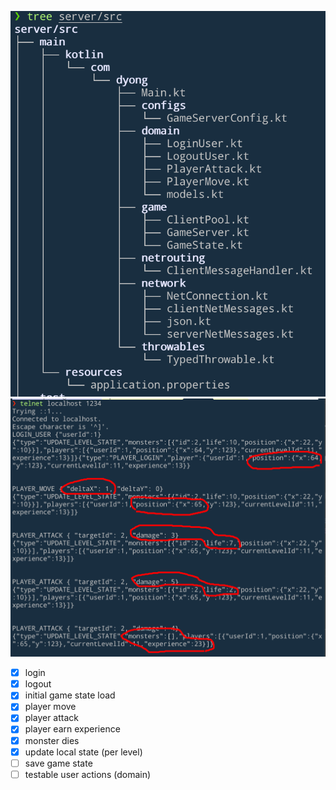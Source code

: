 
![](./resources/filetree.png)
![](./resources/img.png)

- [x] login
- [x] logout
- [x] initial game state load
- [x] player move
- [x] player attack
- [x] player earn experience
- [x] monster dies
- [x] update local state (per level)
- [ ] save game state
- [ ] testable user actions (domain)